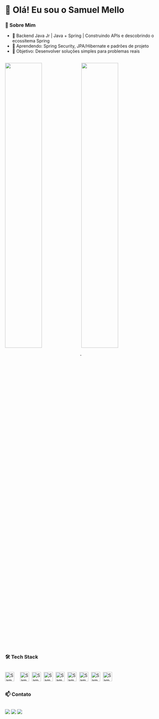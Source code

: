 # 👋 Olá! Eu sou o Samuel Mello 

### 📌 Sobre Mim

- 🔭 Backend Java Jr | Java + Spring | Construindo APIs e descobrindo o ecossitema Spring
- 🌱 Aprendendo: Spring Security, JPA/Hibernate e padrões de projeto
- 🚀 Objetivo: Desenvolver soluções simples para problemas reais

##

<div>
  <a href="https://baecons.ai/samuelmello79"> 
  <img heigth="160em" width="49%"align="center" src="https://github-readme-stats.vercel.app/api??username=SamuelMello79&show_icons=true&theme=dracula" />
  <img heigth="160em" width="49%" align="center" src="https://github-readme-stats.vercel.app/api/top-langs?username=SamuelMello79&theme=dracula&layout=compact" /></a>
</div>

##


##

### 🛠️ Tech Stack
<div style="display: inline-block;"><br>
  <img style="margin-right: 15px;" alt="Samu-Java" height="30" src="https://img.shields.io/badge/Java-ED8B00?style=for-the-badge&logo=openjdk&logoColor=white"/>
  <img style="margin-right: 5px;" alt="Samu-Spring" height="30" src="https://img.shields.io/badge/Spring-6DB33F?style=for-the-badge&logo=spring&logoColor=white"/>
  <img style="margin-right: 5px;" alt="Samu-Spring-Boot" height="30" src="https://img.shields.io/badge/Spring_Boot-6DB33F?style=for-the-badge&logo=spring-boot&logoColor=white"/>
  <img style="margin-right: 5px;" alt="Samu-PostgreSQL" height="30" src="https://img.shields.io/badge/PostgreSQL-4169E1?style=for-the-badge&logo=postgresql&logoColor=white"/>
  <img style="margin-right: 5px;" alt="Samu-MySQL" height="30" src="https://img.shields.io/badge/MySQL-4479A1?style=for-the-badge&logo=mysql&logoColor=white"/>
  <img style="margin-right: 5px;" alt="Samu-MongoDB" height="30" src="https://img.shields.io/badge/MongoDB-47A248?style=for-the-badge&logo=mongodb&logoColor=white"/>
  <img style="margin-right: 5px;" alt="Samu-Hibernate" height="30" src="https://img.shields.io/badge/Hibernate-59666C?style=for-the-badge&logo=hibernate&logoColor=white"/>
  <img style="margin-right: 5px;" alt="Samu-Git" height="30" src="https://img.shields.io/badge/Git-F05032?style=for-the-badge&logo=git&logoColor=white"/>
  <img style="margin-right: 5px;" alt="Samu-Docker" height="30" src="https://img.shields.io/badge/Docker-2496ED?style=for-the-badge&logo=docker&logoColor=white"/>
</div>

##

### 📫 Contato
<div><br>
  <a href="https://www.linkedin.com/in/samuel-silva-mello?utm_source=share&utm_campaign=share_via&utm_content=profile&utm_medium=android_app" target="_blank"><img src="https://img.shields.io/badge/LinkedIn-0077B5?style=for-the-badge&logo=linkedin&logoColor=white"/></a>
  <a href="mailto:mello.developer797@gmail.com" target="_blank"><img src="https://img.shields.io/badge/Gmail-D14836?style=for-the-badge&logo=gmail&logoColor=white"/></a>
  <a href="https://www.instagram.com/samuel.smello" target="_blank"><img src="https://img.shields.io/badge/Instagram-E4405F?style=for-the-badge&logo=instagram&logoColor=white"/></a>
</div>
